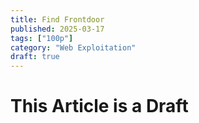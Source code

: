 ```yaml
---
title: Find Frontdoor
published: 2025-03-17
tags: ["100p"]
category: "Web Exploitation"
draft: true
---
```


# This Article is a Draft